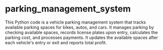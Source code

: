 # parking_management_system
This Python code is a vehicle parking management system that tracks available parking spaces for bikes, autos, and cars. It manages parking by checking available spaces, records license plates upon entry, calculates the parking cost, and processes payments. It updates the available spaces after each vehicle's entry or exit and reports total profit.
